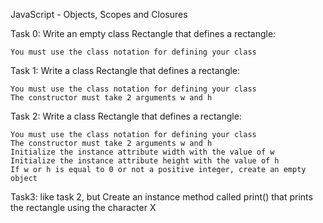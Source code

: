 JavaScript - Objects, Scopes and Closures 

Task 0: Write an empty class Rectangle that defines a rectangle:

    You must use the class notation for defining your class

Task 1: Write a class Rectangle that defines a rectangle:

    You must use the class notation for defining your class
    The constructor must take 2 arguments w and h

Task 2: Write a class Rectangle that defines a rectangle:

    You must use the class notation for defining your class
    The constructor must take 2 arguments w and h
    Initialize the instance attribute width with the value of w
    Initialize the instance attribute height with the value of h
    If w or h is equal to 0 or not a positive integer, create an empty object

Task3: like task 2, but Create an instance method called print() that prints the rectangle using the character X